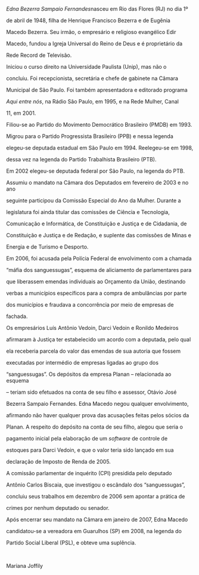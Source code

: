 

 



*Edna Bezerra Sampaio Fernandes*nasceu em Rio das Flores (RJ) no dia 1º

de abril de 1948, filha de Henrique Francisco Bezerra e de Eugênia

Macedo Bezerra. Seu irmão, o empresário e religioso evangélico Edir

Macedo, fundou a Igreja Universal do Reino de Deus e é proprietário da

Rede Record de Televisão.



Iniciou o curso direito na Universidade Paulista (Unip), mas não o

concluiu. Foi recepcionista, secretária e chefe de gabinete na Câmara

Municipal de São Paulo. Foi também apresentadora e editorado programa

*Aqui entre nós*, na Rádio São Paulo, em 1995, e na Rede Mulher, Canal

11, em 2001.



Filiou-se ao Partido do Movimento Democrático Brasileiro (PMDB) em 1993.

Migrou para o Partido Progressista Brasileiro (PPB) e nessa legenda

elegeu-se deputada estadual em São Paulo em 1994. Reelegeu-se em 1998,

dessa vez na legenda do Partido Trabalhista Brasileiro (PTB).



Em 2002 elegeu-se deputada federal por São Paulo, na legenda do PTB.

Assumiu o mandato na Câmara dos Deputados em fevereiro de 2003 e no ano

seguinte participou da Comissão Especial do Ano da Mulher. Durante a

legislatura foi ainda titular das comissões de Ciência e Tecnologia,

Comunicação e Informática, de Constituição e Justiça e de Cidadania, de

Constituição e Justiça e de Redação, e suplente das comissões de Minas e

Energia e de Turismo e Desporto.



Em 2006, foi acusada pela Polícia Federal de envolvimento com a chamada

“máfia dos sanguessugas”, esquema de aliciamento de parlamentares para

que liberassem emendas individuais ao Orçamento da União, destinando

verbas a municípios específicos para a compra de ambulâncias por parte

dos municípios e fraudava a concorrência por meio de empresas de

fachada.



Os empresários Luís Antônio Vedoin, Darci Vedoin e Ronildo Medeiros

afirmaram à Justiça ter estabelecido um acordo com a deputada, pelo qual

ela receberia parcela do valor das emendas de sua autoria que fossem

executadas por intermédio de empresas ligadas ao grupo dos

“sanguessugas”. Os depósitos da empresa Planan – relacionada ao esquema

– teriam sido efetuados na conta de seu filho e assessor, Otávio José

Bezerra Sampaio Fernandes. Edna Macedo negou qualquer envolvimento,

afirmando não haver qualquer prova das acusações feitas pelos sócios da

Planan. A respeito do depósito na conta de seu filho, alegou que seria o

pagamento inicial pela elaboração de um *software* de controle de

estoques para Darci Vedoin, e que o valor teria sido lançado em sua

declaração de Imposto de Renda de 2005.



A comissão parlamentar de inquérito (CPI) presidida pelo deputado

Antônio Carlos Biscaia, que investigou o escândalo dos “sanguessugas”,

concluiu seus trabalhos em dezembro de 2006 sem apontar a prática de

crimes por nenhum deputado ou senador.



Após encerrar seu mandato na Câmara em janeiro de 2007, Edna Macedo

candidatou-se a vereadora em Guarulhos (SP) em 2008, na legenda do

Partido Social Liberal (PSL), e obteve uma suplência.



 



Mariana Joffily



